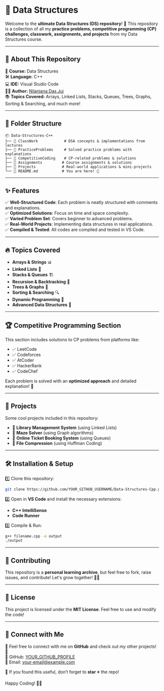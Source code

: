 # 🚀 Data Structures

Welcome to the **ultimate Data Structures (DS) repository**! 🌟 This repository is a collection of all my **practice problems, competitive programming (CP) challenges, classwork, assignments, and projects** from my Data Structures course.

---

## 📌 About This Repository

📖 **Course:** Data Structures  
🛠 **Language:** C++  
💻 **IDE:** Visual Studio Code  
👩‍💻 **Author:** [Nilanjana Das Jui](https://github.com/YOUR_GITHUB_PROFILE)  
📚 **Topics Covered:** Arrays, Linked Lists, Stacks, Queues, Trees, Graphs, Sorting & Searching, and much more!

---

## 📂 Folder Structure

```plaintext
📦 Data-Structures-C++
├── 📁 ClassWork            # DSA concepts & implementations from lectures
├── 📁 PracticeProblems     # Solved practice problems with explanations
├── 📁 CompetitiveCoding    # CP-related problems & solutions
├── 📁 Assignments         # Course assignments & solutions
├── 📁 Projects            # Real-world applications & mini-projects
└── 📜 README.md           # You are here! 🎯
```

---

## ✨ Features

✅ **Well-Structured Code**: Each problem is neatly structured with comments and explanations.  
✅ **Optimized Solutions**: Focus on time and space complexity.  
✅ **Varied Problem Set**: Covers beginner to advanced problems.  
✅ **Real-World Projects**: Implementing data structures in real applications.  
✅ **Compiled & Tested**: All codes are compiled and tested in VS Code.  

---

## 🔥 Topics Covered

- **Arrays & Strings** 📊
- **Linked Lists** 🔗
- **Stacks & Queues** 🏗
- **Recursion & Backtracking** 🔄
- **Trees & Graphs** 🌳
- **Sorting & Searching** 🔍
- **Dynamic Programming** 🎯
- **Advanced Data Structures** 🚀

---

## 🏆 Competitive Programming Section

This section includes solutions to CP problems from platforms like:

- ✅ LeetCode
- ✅ Codeforces
- ✅ AtCoder
- ✅ HackerRank
- ✅ CodeChef

Each problem is solved with an **optimized approach** and detailed explanation! 📌

---

## 🎯 Projects

Some cool projects included in this repository:

- 📌 **Library Management System** (using Linked Lists)
- 📌 **Maze Solver** (using Graph algorithms)
- 📌 **Online Ticket Booking System** (using Queues)
- 📌 **File Compression** (using Huffman Coding)

---

## 🛠 Installation & Setup

1️⃣ Clone this repository:
```bash
git clone https://github.com/YOUR_GITHUB_USERNAME/Data-Structures-Cpp.git
```
2️⃣ Open in **VS Code** and install the necessary extensions:
- **C++ IntelliSense**
- **Code Runner**

3️⃣ Compile & Run:
```bash
g++ filename.cpp -o output
./output
```

---

## 🤝 Contributing

This repository is a **personal learning archive**, but feel free to fork, raise issues, and contribute! Let's grow together! 🌱✨

---

## 📜 License

This project is licensed under the **MIT License**. Feel free to use and modify the code!

---

## 🚀 Connect with Me

💬 Feel free to connect with me on **GitHub** and check out my other projects! 🚀  
🔗 GitHub: [YOUR_GITHUB_PROFILE](https://github.com/YOUR_GITHUB_PROFILE)  
📧 Email: [your-email@example.com](mailto:your-email@example.com)  

🌟 If you found this useful, don’t forget to **star ⭐** the repo!

Happy Coding! 🎯🔥
